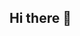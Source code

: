 ## Hi there 👋

<!--
**Alammahadika/alammahadika** is a ✨ _special_ ✨ repository because its `README.md` (this file) appears on your GitHub profile.

👨‍🎓 **Student** 
🔎 **Researcher** 
📊 **Data Enthusiast** exploring **Big Data**, **statistical analysis**, and **data innovation** using **R, Python**

## 🔍 What I Do:
- 🧑‍🔬 Research on **Social Movements, Governance, and Public Policy**  
- 📈 Building **data visualization** tools to understand social phenomena  
- 🛠️ Developing open-source **big data analysis projects** to support transparency and accountability  
